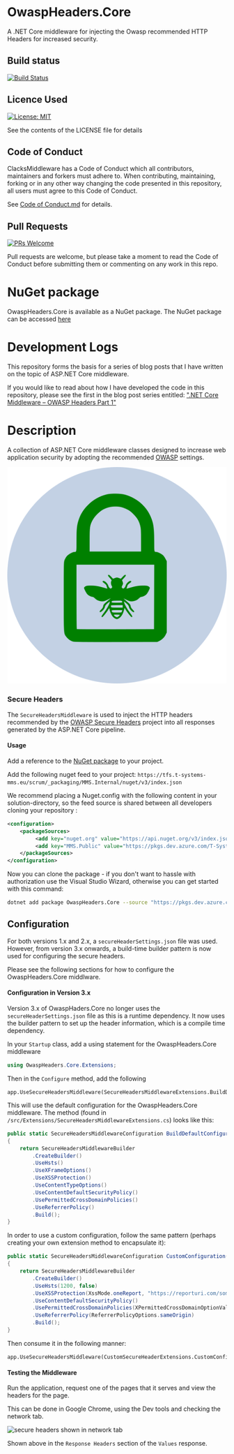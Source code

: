 # OwaspHeaders.Core
A .NET Core middleware for injecting the Owasp recommended HTTP Headers for increased security.

## Build status

[![Build Status](https://dev.azure.com/T-Systems-MMS/OwaspHeaders.Core/_apis/build/status/Compufreak345.OwaspHeaders.Core?branchName=master)](https://dev.azure.com/T-Systems-MMS/OwaspHeaders.Core/_build/latest?definitionId=1&branchName=master)

## Licence Used
[![License: MIT](https://img.shields.io/badge/License-MIT-yellow.svg)](https://opensource.org/licenses/MIT)

See the contents of the LICENSE file for details

## Code of Conduct
ClacksMiddleware has a Code of Conduct which all contributors, maintainers and forkers must adhere to. When contributing, maintaining, forking or in any other way changing the code presented in this repository, all users must agree to this Code of Conduct.

See [Code of Conduct.md](Code-of-Conduct.md) for details.

## Pull Requests

[![PRs Welcome](https://img.shields.io/badge/PRs-welcome-brightgreen.svg?style=flat-square)](http://makeapullrequest.com)

Pull requests are welcome, but please take a moment to read the Code of Conduct before submitting them or commenting on any work in this repo.

# NuGet package

OwaspHeaders.Core is available as a NuGet package. The NuGet package can be accessed [here](https://dev.azure.com/T-Systems-MMS/OwaspHeaders.Core/_packaging?_a=package&feed=T-Systems-MMS&package=OwaspHeaders.Core&protocolType=NuGet)

# Development Logs

This repository forms the basis for a series of blog posts that I have written on the topic of ASP.NET Core middleware.

If you would like to read about how I have developed the code in this repository, please see the first in the blog post series entitled: [".NET Core Middleware – OWASP Headers Part 1"](https://dotnetcore.gaprogman.com/2017/07/20/net-core-middleware-owasp-headers-part-1/)

# Description
A collection of ASP.NET Core middleware classes designed to increase web application security by adopting the recommended [OWASP](https://www.owasp.org/index.php/Main_Page) settings.

![OwaspHeaders.Core logo](OwaspHeaders.Core-Logo.png)

### Secure Headers
The `SecureHeadersMiddleware` is used to inject the HTTP headers recommended by the [OWASP Secure Headers](https://www.owasp.org/index.php/OWASP_Secure_Headers_Project) project into all responses generated by the ASP.NET Core pipeline.

#### Usage

Add a reference to the [NuGet package](https://dev.azure.com/T-Systems-MMS/OwaspHeaders.Core/_packaging?_a=package&feed=T-Systems-MMS&package=OwaspHeaders.Core&protocolType=NuGet) to your project.

Add the following nuget feed to your project:
`https://tfs.t-systems-mms.eu/scrum/_packaging/MMS.Internal/nuget/v3/index.json`

We recommend placing a Nuget.config with the following content in your solution-directory, so the feed source is shared between all developers cloning your repository :
```xml
<configuration>
    <packageSources>
         <add key="nuget.org" value="https://api.nuget.org/v3/index.json" protocolVersion="3" />
         <add key="MMS.Public" value="https://pkgs.dev.azure.com/T-Systems-MMS/_packaging/T-Systems-MMS/nuget/v3/index.json"/>
    </packageSources>
</configuration>
```

Now you can clone the package - if you don't want to hassle with authorization use the Visual Studio Wizard, otherwise you can get started with this command:
```bash
dotnet add package OwaspHeaders.Core --source "https://pkgs.dev.azure.com/T-Systems-MMS/_packaging/T-Systems-MMS/nuget/v3/index.json"
```

## Configuration

For both versions 1.x and 2.x, a `secureHeaderSettings.json` file was used. However, from version 3.x onwards, a build-time builder pattern is now used for configuring the secure headers.

Please see the following sections for how to configure the OwaspHeaders.Core middlware.

#### Configuration in Version 3.x

Version 3.x of OwaspHaders.Core no longer uses the `secureHeaderSettings.json` file as this is a runtime dependency. It now uses the builder pattern to set up the header information, which is a compile time dependency.

In your `Startup` class, add a using statement for the OwaspHeaders.Core middleware

``` csharp
using OwaspHeaders.Core.Extensions;
````

Then in the `Configure` method, add the following

``` charp
app.UseSecureHeadersMiddleware(SecureHeadersMiddlewareExtensions.BuildDefaultConfiguration());
```

This will use the default configuration for the OwaspHeaders.Core middleware. The method (found in `/src/Extensions/SecureHeadersMiddlewareExtensions.cs`) looks like this:

``` csharp
public static SecureHeadersMiddlewareConfiguration BuildDefaultConfiguration()
{
    return SecureHeadersMiddlewareBuilder
        .CreateBuilder()
        .UseHsts()
        .UseXFrameOptions()
        .UseXSSProtection()
        .UseContentTypeOptions()
        .UseContentDefaultSecurityPolicy()
        .UsePermittedCrossDomainPolicies()
        .UseReferrerPolicy()
        .Build();
}
```

In order to use a custom configuration, follow the same pattern (perhaps creating your own extension method to encapsulate it):

``` csharp
public static SecureHeadersMiddlewareConfiguration CustomConfiguration()
{
    return SecureHeadersMiddlewareBuilder
        .CreateBuilder()
        .UseHsts(1200, false)
        .UseXSSProtection(XssMode.oneReport, "https://reporturi.com/some-report-url")
        .UseContentDefaultSecurityPolicy()
        .UsePermittedCrossDomainPolicies(XPermittedCrossDomainOptionValue.masterOnly)
        .UseReferrerPolicy(ReferrerPolicyOptions.sameOrigin)
        .Build();
}
```

Then consume it in the following manner:

``` charp
app.UseSecureHeadersMiddleware(CustomSecureHeaderExtensions.CustomConfiguration());
```

#### Testing the Middleware

Run the application, request one of the pages that it serves and view the headers for the page.

This can be done in Google Chrome, using the Dev tools and checking the network tab.

![secure headers shown in network tab](screenshots/secure-headers-screenshot.png "Headers on the right-hand side here")

Shown above in the `Response Headers` section of the `Values` response.
